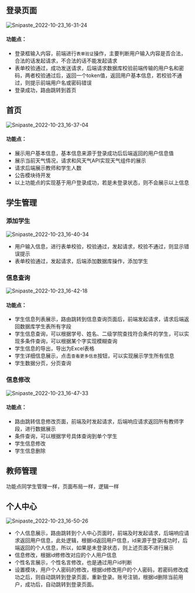 ## 登录页面

![Snipaste_2022-10-23_16-31-24](C:\Users\DELL\Desktop\功能说明\Snipaste_2022-10-23_16-31-24.png)



#### 功能点：

- 登录框输入内容，前端进行`表单验证`操作，主要判断用户输入内容是否合法，合法的话发起请求，不合法的话不能发起请求
- 表单校验通过，成功发送请求，后端请求数据库校验前端传输的用户名和密码，两者校验通过后，返回一个token值，返回用户基本信息，若校验不通过，则提示前端用户名或密码错误
- 登录成功，路由跳转到首页



## 首页



![Snipaste_2022-10-23_16-37-04](C:\Users\DELL\Desktop\功能说明\Snipaste_2022-10-23_16-37-04.png)

#### 功能点：

- 展示用户基本信息，基本信息来源于登录成功后后端返回的用户信息值
- 展示当前天气情况，请求和风天气API实现天气组件的展示
- 请求后端展示教师和学生人数
- 公告模块待开发
- 以上功能点的实现基于用户登录成功，若是未登录状态，则不会展示以上信息



## 学生管理

### 添加学生

![Snipaste_2022-10-23_16-40-34](C:\Users\DELL\Desktop\功能说明\Snipaste_2022-10-23_16-40-34.png)

- 用户输入信息，进行表单校验，校验通过，发起请求，校验不通过，则显示错误提示
- 表单校验通过，发起请求，后端添加数据库操作，添加学生



### 信息查询

![Snipaste_2022-10-23_16-42-18](C:\Users\DELL\Desktop\功能说明\Snipaste_2022-10-23_16-42-18.png)

#### 功能点：

- 学生信息列表展示，路由跳转到信息查询页面后，前端发起请求，请求后端返回数据库学生表所有字段
- 学生信息查询，可以根据学号、姓名、二级学院查找符合条件的学生，可以实现多条件查询，可以根据某个字实现模糊查询
- 学生信息的导出，导出为Excel表格
- 学生详细信息展示，点击`查看更多信息`按钮，可以实现展示学生所有信息
- 学生数据分页，分页查询



### 信息修改

![Snipaste_2022-10-23_16-47-33](C:\Users\DELL\Desktop\功能说明\Snipaste_2022-10-23_16-47-33.png)

#### 功能点：

- 路由跳转信息修改页面，前端及时发起请求，后端响应请求返回所有教师字段，进行数据展示
- 条件查询，可以根据学号具体查询到单个学生
- 学生信息修改
- 学生信息删除



## 教师管理

功能点同学生管理一样，页面布局一样，逻辑一样



## 个人中心

![Snipaste_2022-10-23_16-50-26](C:\Users\DELL\Desktop\功能说明\Snipaste_2022-10-23_16-50-26.png)

- 个人信息展示，路由跳转到个人中心页面时，前端及时发起请求，后端响应请求返回用户信息，此处逻辑，根据id返回用户信息，id来源于登录成功时，后端返回的个人信息，所以，如果是未登录状态，则上述页面不进行展示
- 信息修改，根据id修修改对应的个人用户信息
- 个性名言展示，个性名言修改，也是通过用户id判断
- 设置模块，用户个人密码的修改，根据id修改用户的个人密码，若密码修改成功之后，则自动跳转到登录页面，重新登录。账号注销，根据id删除当前用户，成功后，自动跳转到登录页面。